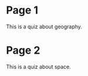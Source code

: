 # Page 1

This is a quiz about geography.

<!-- QUIZ_ID: quiz1 -->

# Page 2

This is a quiz about space.

<!-- QUIZ_ID: quiz2 -->
